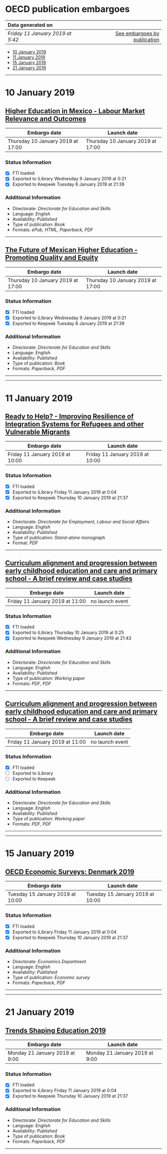 # OECD publication embargoes

Data generated on | |
|:-----|------:|
| *Friday 11 January 2019 at 5:42* | [See embargoes by publication](embargoes-by-publication.md) |

* [10 January 2019](#10-january-2019)
* [11 January 2019](#11-january-2019)
* [15 January 2019](#15-january-2019)
* [21 January 2019](#21-january-2019)

------

# 10 January 2019

## [Higher Education in Mexico - Labour Market Relevance and Outcomes](https://doi.org/10.1787/9789264309432-en)

Embargo date | Launch date
-------------|------------
Thursday 10 January 2019 at 17:00 | Thursday 10 January 2019 at 17:00

### Status Information

- [x] FTI loaded 
- [x] Exported to iLibrary Wednesday 9 January 2019 at 0:21
- [x] Exported to Keepeek Tuesday 8 January 2019 at 21:39

### Additional Information

* Directorate: *Directorate for Education and Skills*
* Language: *English*
* Availability: *Published*
* Type of publication: *Book*
* Formats: *ePub, HTML, Paperback, PDF*

------

## [The Future of Mexican Higher Education - Promoting Quality and Equity](https://doi.org/10.1787/9789264309371-en)

Embargo date | Launch date
-------------|------------
Thursday 10 January 2019 at 17:00 | Thursday 10 January 2019 at 17:00

### Status Information

- [x] FTI loaded 
- [x] Exported to iLibrary Wednesday 9 January 2019 at 0:21
- [x] Exported to Keepeek Tuesday 8 January 2019 at 21:39

### Additional Information

* Directorate: *Directorate for Education and Skills*
* Language: *English*
* Availability: *Published*
* Type of publication: *Book*
* Formats: *Paperback, PDF*

------

------

# 11 January 2019

## [Ready to Help? - Improving Resilience of Integration Systems for Refugees and other Vulnerable Migrants](https://doi.org/10.1787/9789264311312-en)

Embargo date | Launch date
-------------|------------
Friday 11 January 2019 at 10:00 | Friday 11 January 2019 at 10:00

### Status Information

- [x] FTI loaded 
- [x] Exported to iLibrary Friday 11 January 2019 at 0:04
- [x] Exported to Keepeek Thursday 10 January 2019 at 21:37

### Additional Information

* Directorate: *Directorate for Employment, Labour and Social Affairs*
* Language: *English*
* Availability: *Published*
* Type of publication: *Stand-alone monograph*
* Format: *PDF*

------

## [Curriculum alignment and progression between early childhood education and care and primary school  - A brief review and case studies](https://doi.org/10.1787/d2821a65-en)

Embargo date | Launch date
-------------|:------------:
Friday 11 January 2019 at 11:00 | no launch event

### Status Information

- [x] FTI loaded 
- [x] Exported to iLibrary Thursday 10 January 2019 at 0:25
- [x] Exported to Keepeek Wednesday 9 January 2019 at 21:43

### Additional Information

* Directorate: *Directorate for Education and Skills*
* Language: *English*
* Availability: *Published*
* Type of publication: *Working paper*
* Formats: *PDF, PDF*

------

## [Curriculum alignment and progression between early childhood education and care and primary school  - A brief review and case studies](https://doi.org/10.1787/d2821a65-en)

Embargo date | Launch date
-------------|:------------:
Friday 11 January 2019 at 11:00 | no launch event

### Status Information

- [x] FTI loaded 
- [ ] Exported to iLibrary
- [ ] Exported to Keepeek

### Additional Information

* Directorate: *Directorate for Education and Skills*
* Language: *English*
* Availability: *Published*
* Type of publication: *Working paper*
* Formats: *PDF, PDF*

------

------

# 15 January 2019

## [OECD Economic Surveys: Denmark 2019](https://doi.org/10.1787/eco_surveys-dnk-2019-en)

Embargo date | Launch date
-------------|------------
Tuesday 15 January 2019 at 10:00 | Tuesday 15 January 2019 at 10:00

### Status Information

- [x] FTI loaded 
- [x] Exported to iLibrary Friday 11 January 2019 at 0:04
- [x] Exported to Keepeek Thursday 10 January 2019 at 21:37

### Additional Information

* Directorate: *Economics Department*
* Language: *English*
* Availability: *Published*
* Type of publication: *Economic survey*
* Formats: *Paperback, PDF*

------

------

# 21 January 2019

## [Trends Shaping Education 2019](https://doi.org/10.1787/trends_edu-2019-en)

Embargo date | Launch date
-------------|------------
Monday 21 January 2019 at 9:00 | Monday 21 January 2019 at 9:00

### Status Information

- [x] FTI loaded 
- [x] Exported to iLibrary Friday 11 January 2019 at 0:04
- [x] Exported to Keepeek Thursday 10 January 2019 at 21:37

### Additional Information

* Directorate: *Directorate for Education and Skills*
* Language: *English*
* Availability: *Published*
* Type of publication: *Book*
* Formats: *Paperback, PDF*

------